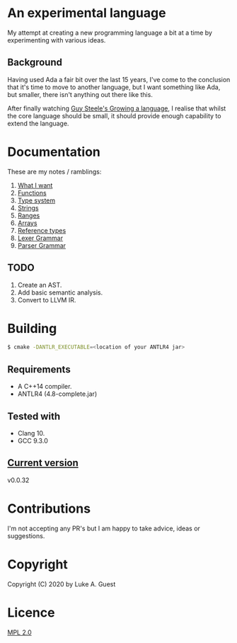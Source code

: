 # An experimental language

My attempt at creating a new programming language a bit at a time by experimenting with various ideas.

## Background

Having used Ada a fair bit over the last 15 years, I've come to the conclusion that it's time to move to another language, but I want something like Ada, but smaller, there isn't anything out there like this.

After finally watching [Guy Steele's Growing a language](https://youtu.be/_ahvzDzKdB0), I realise that whilst the core language should be small, it should provide enough capability to extend the language.

# Documentation

These are my notes / ramblings:

1. [What I want](./docs/notes/what-i-want.md)
2. [Functions](./docs/notes/functions.md)
3. [Type system](./docs/notes/type-system.md)
4. [Strings](./docs/notes/strings.md)
5. [Ranges](./docs/notes/ranges.md)
6. [Arrays](./docs/notes/arrays.md)
7. [Reference types](./docs/notes/reference-types.md)
8. [Lexer Grammar](./src/ExperimentalLexer.g4)
9. [Parser Grammar](./src/ExperimentalParser.g4)

## TODO

1. Create an AST.
2. Add basic semantic analysis.
3. Convert to LLVM IR.

# Building

```bash
$ cmake -DANTLR_EXECUTABLE=<location of your ANTLR4 jar>
```

## Requirements

* A C++14 compiler.
* ANTLR4 (4.8-complete.jar)

## Tested with

* Clang 10.
* GCC 9.3.0

## [Current version](http://www.semver.org)

v0.0.32

# Contributions

I'm not accepting any PR's but I am happy to take advice, ideas or suggestions.

# Copyright

Copyright (C) 2020 by Luke A. Guest

# Licence

[MPL 2.0](./LICENCE.txt)